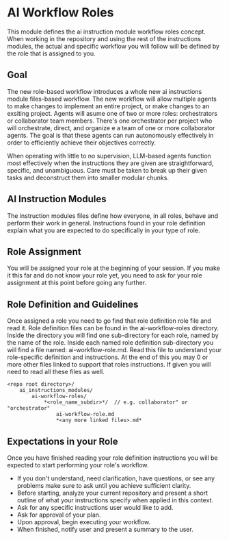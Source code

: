 # AI Workflow Roles

This module defines the ai instruction module workflow roles concept. When working in the repository and using the rest of the instructions modules, the actual and specific workflow you will follow will be defined by the role that is assigned to you.

## Goal
The new role-based workflow introduces a whole new ai instructions module files-based workflow. The new workflow will allow multiple agents to make changes to implement an entire project, or make changes to an exsiting project. Agents will asume one of two or more roles: orchestrators or collaborator team members. There's one orchestrator per project who will orchestrate, direct, and organize e a team of one or more collaborator agents. The goal is that these agents can run autonomously effectively in order to efficiently achieve their objectives correctly.

When operating with little to no supervision, LLM-based agents function most effectively when the instructions they are given are straightforward, specific, and unambiguous. Care must be taken to break up their given tasks and deconstruct them into smaller modular chunks.

## AI Instruction Modules
The instruction modules files define how everyone, in all roles, behave and perform their work in general. Instructions found in your role definition explain what you are expected to do specifically in your type of role.

## Role Assignment
You will be assigned your role at the beginning of your session. If you make it this far and do not know your role yet, you need to ask for your role assignment at this point before going any further.

## Role Definition and Guidelines
Once assigned a role you need to go find that role definition role file and read it. Role definition files can be found
in the ai-workflow-roles directory. Inside the directory you will find one sub-directory for each role, named by the name of the role. Inside each named role definition sub-directory you will find a file named: ai-workflow-role.md. Read this file to understand your role-specific definition and instructions. At the end of this you may 0 or more other files linked to support that roles instructions. If given you will need to read all these files as well.

```plaintext
<repo root directory>/
    ai_instructions_modules/
        ai-workflow-roles/
            *<role_name_subdir>*/  // e.g. collaborator" or "orchestrator"
                ai-workflow-role.md
                *<any more linked files>.md*
```                

## Expectations in your Role
Once you have finished reading your role definition instructions you will be expected to start performing your role's workflow.

* If you don't understand, need clarification, have questions, or see any problems make sure to ask until you achieve sufficient clarity.
* Before starting, analyze your current repository and present a short outline of what your instructions specify when applied in this context.
* Ask for any specific instructions user would like to add.
* Ask for approval of your plan.
* Upon approval, begin executing your workflow.
* When finished, notify user and present a summary to the user.
